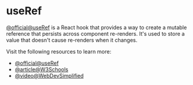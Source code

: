 # useRef

[@official@useRef](https://react.dev/reference/react/useRef) is a React hook that provides a way to create a mutable reference that persists across component re-renders. It's used to store a value that doesn't cause re-renders when it changes.

Visit the following resources to learn more:
- [@official@useRef](https://react.dev/reference/react/useRef)
- [@article@W3Schools](https://www.w3schools.com/react/react_useref.asp)
- [@video@WebDevSimplified](https://www.youtube.com/watch?v=t2ypzz6gJm0)
